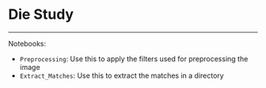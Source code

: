 # Die Study
----

Notebooks:
- `Preprocessing`: Use this to apply the filters used for preprocessing the image
- `Extract_Matches`: Use this to extract the matches in a directory
